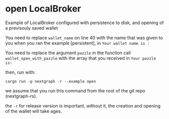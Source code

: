 # open LocalBroker

Example of LocalBroker configured with persistence to disk, and opening of a previsouly saved wallet

You need to replace `wallet_name` on line 40 with the name that was given to you when you ran the example [persistent], in `Your wallet name is : `

You need to replace the argument `pazzle` in the function call `wallet_open_with_pazzle` with the array that you received in `Your pazzle is:`

then, run with:

```
cargo run -p nextgraph -r --example open
```

we assume that you run this command from the root of the git repo (nextgraph-rs).

the `-r` for release version is important, without it, the creation and opening of the wallet will take ages.
